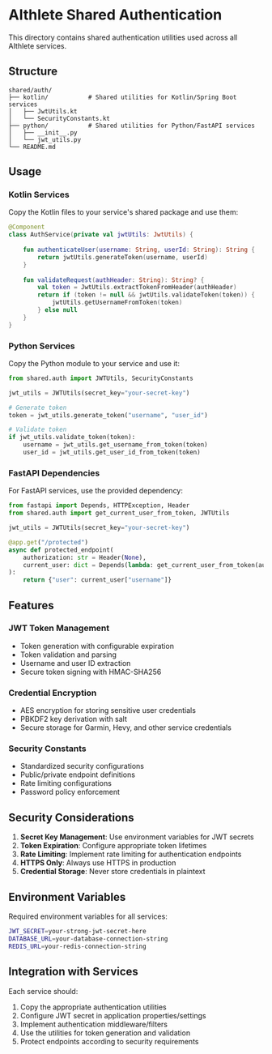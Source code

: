 # AIthlete Shared Authentication

This directory contains shared authentication utilities used across all AIthlete services.

## Structure

```
shared/auth/
├── kotlin/           # Shared utilities for Kotlin/Spring Boot services
│   ├── JwtUtils.kt
│   └── SecurityConstants.kt
├── python/           # Shared utilities for Python/FastAPI services
│   ├── __init__.py
│   └── jwt_utils.py
└── README.md
```

## Usage

### Kotlin Services

Copy the Kotlin files to your service's shared package and use them:

```kotlin
@Component
class AuthService(private val jwtUtils: JwtUtils) {
    
    fun authenticateUser(username: String, userId: String): String {
        return jwtUtils.generateToken(username, userId)
    }
    
    fun validateRequest(authHeader: String): String? {
        val token = JwtUtils.extractTokenFromHeader(authHeader)
        return if (token != null && jwtUtils.validateToken(token)) {
            jwtUtils.getUsernameFromToken(token)
        } else null
    }
}
```

### Python Services

Copy the Python module to your service and use it:

```python
from shared.auth import JWTUtils, SecurityConstants

jwt_utils = JWTUtils(secret_key="your-secret-key")

# Generate token
token = jwt_utils.generate_token("username", "user_id")

# Validate token
if jwt_utils.validate_token(token):
    username = jwt_utils.get_username_from_token(token)
    user_id = jwt_utils.get_user_id_from_token(token)
```

### FastAPI Dependencies

For FastAPI services, use the provided dependency:

```python
from fastapi import Depends, HTTPException, Header
from shared.auth import get_current_user_from_token, JWTUtils

jwt_utils = JWTUtils(secret_key="your-secret-key")

@app.get("/protected")
async def protected_endpoint(
    authorization: str = Header(None),
    current_user: dict = Depends(lambda: get_current_user_from_token(authorization, jwt_utils))
):
    return {"user": current_user["username"]}
```

## Features

### JWT Token Management
- Token generation with configurable expiration
- Token validation and parsing
- Username and user ID extraction
- Secure token signing with HMAC-SHA256

### Credential Encryption
- AES encryption for storing sensitive user credentials
- PBKDF2 key derivation with salt
- Secure storage for Garmin, Hevy, and other service credentials

### Security Constants
- Standardized security configurations
- Public/private endpoint definitions
- Rate limiting configurations
- Password policy enforcement

## Security Considerations

1. **Secret Key Management**: Use environment variables for JWT secrets
2. **Token Expiration**: Configure appropriate token lifetimes
3. **Rate Limiting**: Implement rate limiting for authentication endpoints
4. **HTTPS Only**: Always use HTTPS in production
5. **Credential Storage**: Never store credentials in plaintext

## Environment Variables

Required environment variables for all services:

```bash
JWT_SECRET=your-strong-jwt-secret-here
DATABASE_URL=your-database-connection-string
REDIS_URL=your-redis-connection-string
```

## Integration with Services

Each service should:

1. Copy the appropriate authentication utilities
2. Configure JWT secret in application properties/settings
3. Implement authentication middleware/filters
4. Use the utilities for token generation and validation
5. Protect endpoints according to security requirements